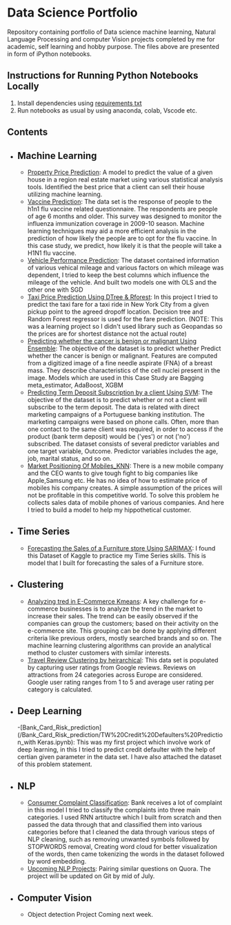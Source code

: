 # Data Science Portfolio

Repository containing portfolio of Data science machine learning, Natural Language Processing and computer Vision projects completed by me for academic, self learning and hobby purpose. The files above are presented in form of iPython notebooks.


## Instructions for Running Python Notebooks Locally

1. Install dependencies using [requirements txt](/requirements.txt)
2. Run notebooks as usual by using anaconda, colab, Vscode etc.

## Contents

* ## Machine Learning
  - [Property Price Prediction](/ML%20micro%20Projects/USING_OLS_Property%20Price%20Prediction%20Case%20Study.ipynb): A model to predict the value of a given house in a region real estate market using various statistical analysis tools. Identified the best price that a client can sell their house utilizing machine learning.
  - [Vaccine Prediction](/ML%20micro%20Projects/Vaccine%20Usage%20Prediction_using_Logistic_Regg.ipynb): The data set is the response of people to the h1n1 flu vaccine related questionnaire. The respondents are people of age 6 months and older. This survey was designed to monitor the influenza immunization coverage in 2009-10 season. Machine learning techniques may aid a more efficient analysis in the prediction of how likely the people are to opt for the flu vaccine. In this case study, we predict, how likely it is that the people will take a H1N1 flu vaccine.
  - [Vehicle Performance Prediction](/ML%20micro%20Projects/Vehicle_performance_using_SGD.ipynb): The dataset contained information of various vehical mileage and various factors on which mileage was dependent, I tried to keep the best columns which influence the mileage of the vehicle. And built two models one with OLS and the other one with SGD
  - [Taxi Price Prediction Using DTree & Rforest](/ML%20micro%20Projects/Rforest_Taxi%20Fare%20Prediction.ipynb): In this project I tried to predict the taxi fare for a taxi ride in New York City from a given pickup point to the agreed dropoff location. Decision tree and Random Forest regressor is used for the fare prediction. (NOTE: This was a learning project so I didn't used library such as Geopandas so the prices are for shortest distance not the actual route)
  - [Predicting whether the cancer is benign or malignant Using Ensemble](/ML%20micro%20Projects/Ensemble_learning_case_study.ipynb): The objective of the dataset is to predict whether Predict whether the cancer is benign or malignant. Features are computed from a digitized image of a fine needle aspirate (FNA) of a breast mass. They describe characteristics of the cell nuclei present in the image. Models which are used in this Case Study are Bagging meta_estimator, AdaBoost, XGBM
  - [Predicting Term Deposit Subscription by a client Using SVM](/ML%20micro%20Projects/SVM_Case_Study.ipynb): The objective of the dataset is to predict whether or not a client will subscribe to the term deposit. The data is related with direct marketing campaigns of a Portuguese banking institution. The marketing campaigns were based on phone calls. Often, more than one contact to the same client was required, in order to access if the product (bank term deposit) would be ('yes') or not ('no') subscribed. The dataset consists of several predictor variables and one target variable, Outcome. Predictor variables includes the age, job, marital status, and so on.
  - [Market Positioning Of Mobiles_KNN](/ML%20micro%20Projects/USING_KNN_Market%20Positioning%20Of%20Mobile.ipynb): There is a new mobile company and the CEO wants to give tough fight to big companies like Apple,Samsung etc. He has no idea of how to estimate price of mobiles his company creates. A simple assumption of the prices will not be profitable in this competitive world. To solve this problem he collects sales data of mobile phones of various companies. And here I tried to build a model to help my hippothetical customer.


* ## Time Series
  - [Forecasting the Sales of a Furniture store Using SARIMAX](/ML%20micro%20Projects/TIME_SERIES_Sales_of_Furniture.ipynb): I found this Dataset of Kaggle to practice my Time Series skills. This is model that I built for forecasting the sales of a Furniture store.
 
* ## Clustering
  - [Analyzing tred in E-Commerce Kmeans](/Clustring_project/CLUSTRING_KMEANS.ipynb): A key challenge for e-commerce businesses is to analyze the trend in the market to increase their sales. The trend can be easily observed if the companies can group the customers; based on their activity on the e-commerce site. This grouping can be done by applying different criteria like previous orders, mostly searched brands and so on. The machine learning clustering algorithms can provide an analytical method to cluster customers with similar interests.
  - [Travel Review Clustering by heirarchical](/Clustring_project/HEIRARCHICAL_CLUSTERING_Travel%20Review%20Clustering.ipynb): This data set is populated by capturing user ratings from Google reviews. Reviews on attractions from 24 categories across Europe are considered. Google user rating ranges from 1 to 5 and average user rating per category is calculated.

* ## Deep Learning
  -[Bank_Card_Risk_prediction](/Bank_Card_Risk_prediction/TW%20Credit%20Defaulters%20Prediction_with Keras.ipynb): This was my first project which involve work of deep learning, in this I tried to predict credit defaulter with the help of certian given parameter in the data set. I have also attached the dataset of this problem statement.

* ## NLP
  - [Consumer Complaint Classification](/Customer_complain/Copy%20of%20consumer_complaint1.ipynb): Bank receives a lot of complaint in this model I tried to classify the complaints into three main categories. I used RNN artituctre which I built from scratch and then passed the data through that and classified them into various categories before that I cleaned the data through various steps of NLP cleaning, such as removing unwanted symbols followed by STOPWORDS removal, Creating word cloud for better visualization of the words, then came tokenizing the words in the dataset followed by word embedding.
  - [Upcoming NLP Projects](Data_science-Machinelearning-Deeplearning/NLP/tools_used.txt): Pairing similar questions on Quora. The project will be updated on Git by mid of July.

* ## Computer Vision
  - Object detection Project Coming next week.
